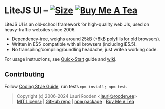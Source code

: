 
[3]: https://packagephobia.now.sh/badge?p=@litejs/ui
[4]: https://packagephobia.now.sh/result?p=@litejs/ui
[5]: https://badgen.net/badge/icon/Buy%20Me%20A%20Tea/orange?icon=kofi&label
[6]: https://www.buymeacoffee.com/lauriro


LiteJS UI &ndash; [![Size][3]][4] [![Buy Me A Tea][5]][6]
=========

LiteJS UI is an old-school framework for high-quality web UIs,
used on heavy-traffic websites since 2006.

 - Dependency-free, weighs around 25kB (+8kB polyfills for old browsers).
 - Written in ES5, compatible with all browsers (including IE5.5).
 - No transpiling/compiling/bundling headache, just write a working code.

For usage instructions, see [Quick-Start](https://github.com/litejs/litejs/wiki/Quick-Start) guide
and [wiki](https://github.com/litejs/ui/wiki).


## Contributing

Follow [Coding Style Guide](https://github.com/litejs/litejs/wiki/Style-Guide),
run tests `npm install; npm test`.

> Copyright (c) 2006-2024 Lauri Rooden &lt;lauri@rooden.ee&gt;  
[MIT License](https://litejs.com/MIT-LICENSE.txt) |
[GitHub repo](https://github.com/litejs/ui) |
[npm package](https://npmjs.org/package/@litejs/ui) |
[Buy Me A Tea][6]

